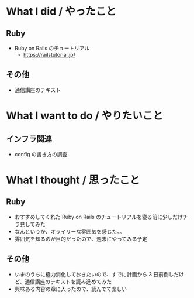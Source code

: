 # What I did / やったこと
## Ruby
- Ruby on Rails のチュートリアル
    - https://railstutorial.jp/

## その他
- 通信講座のテキスト

# What I want to do / やりたいこと
## インフラ関連
- config の書き方の調査

# What I thought / 思ったこと
## Ruby
- おすすめしてくれた Ruby on Rails のチュートリアルを寝る前に少しだけチラ見してみた
- なんというか、オライリーな雰囲気を感じた。。
- 雰囲気を知るのが目的だったので、週末にやってみる予定

## その他
- いまのうちに極力消化しておきたいので、すでに計画から 3 日前倒しだけど、通信講座のテキストを読み進めてみた
- 興味ある内容の章に入ったので、読んでて楽しい
